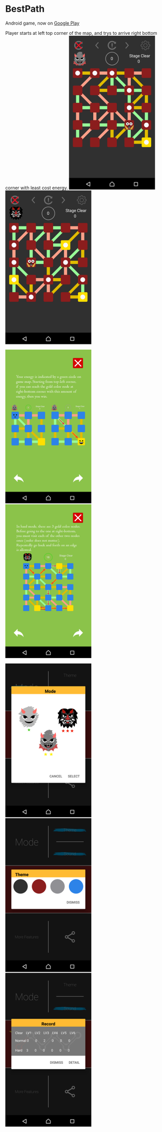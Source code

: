 # BestPath

Android game, now on [Google Play](https://play.google.com/store/apps/details?id=com.github.android.bestpath&hl=en)

Player starts at left top corner of the map, and trys to arrive right bottom corner with least cost energy.
<img src="https://github.com/nebulaM/BestPath/blob/master/screenshots/en/Screenshot_20161228-204100.png" width="270px" height="480px"/><img src="https://github.com/nebulaM/BestPath/blob/master/screenshots/en/Screenshot_20161228-204130.png" width="270px" height="480px"/>

<img src="https://github.com/nebulaM/BestPath/blob/master/screenshots/en/Screenshot_20161228-204434.png" width="270px" height="480px"/><img src="https://github.com/nebulaM/BestPath/blob/master/screenshots/en/Screenshot_20161228-204428.png" width="270px" height="480px"/>

<img src="https://github.com/nebulaM/BestPath/blob/master/screenshots/en/Screenshot_20161228-204017.png" width="270px" height="480px"/><img src="https://github.com/nebulaM/BestPath/blob/master/screenshots/en/Screenshot_20161228-210853.png" width="270px" height="480px"/><img src="https://github.com/nebulaM/BestPath/blob/master/screenshots/en/Screenshot_20161228-210859.png" width="270px" height="480px"/>
